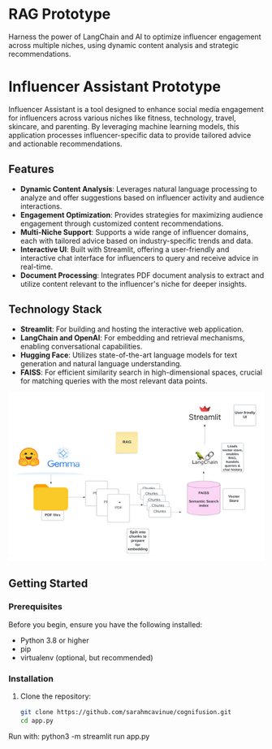 # RAG Prototype
Harness the power of LangChain and AI to optimize influencer engagement across multiple niches, using dynamic content analysis and strategic recommendations.


# Influencer Assistant Prototype

Influencer Assistant is a tool designed to enhance social media engagement for influencers across various niches like fitness, technology, travel, skincare, and parenting. By leveraging machine learning models, this application processes influencer-specific data to provide tailored advice and actionable recommendations.

## Features

- **Dynamic Content Analysis**: Leverages natural language processing to analyze and offer suggestions based on influencer activity and audience interactions.
- **Engagement Optimization**: Provides strategies for maximizing audience engagement through customized content recommendations.
- **Multi-Niche Support**: Supports a wide range of influencer domains, each with tailored advice based on industry-specific trends and data.
- **Interactive UI**: Built with Streamlit, offering a user-friendly and interactive chat interface for influencers to query and receive advice in real-time.
- **Document Processing**: Integrates PDF document analysis to extract and utilize content relevant to the influencer's niche for deeper insights.


 
## Technology Stack

- **Streamlit**: For building and hosting the interactive web application.
- **LangChain and OpenAI**: For embedding and retrieval mechanisms, enabling conversational capabilities.
- **Hugging Face**: Utilizes state-of-the-art language models for text generation and natural language understanding.
- **FAISS**: For efficient similarity search in high-dimensional spaces, crucial for matching queries with the most relevant data points.

![Technology Stack Diagram](images/image.png)


## Getting Started

### Prerequisites

Before you begin, ensure you have the following installed:
- Python 3.8 or higher
- pip
- virtualenv (optional, but recommended)

### Installation

1. Clone the repository:
   ```bash
   git clone https://github.com/sarahmcavinue/cognifusion.git
   cd app.py


Run with: python3 -m streamlit run app.py 
